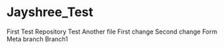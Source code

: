 # Jayshree_Test
First Test Repository
Test
Another file
First change
Second change
Form Meta branch
Branch1
